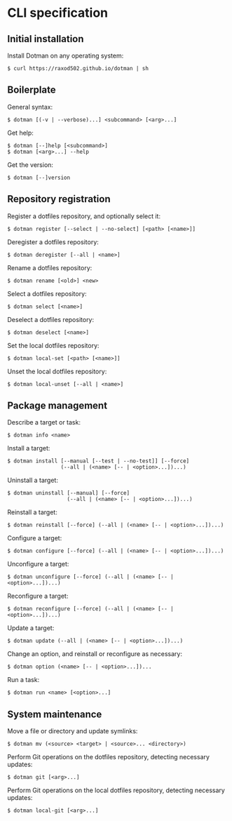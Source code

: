 # CLI specification

## Initial installation

Install Dotman on any operating system:

    $ curl https://raxod502.github.io/dotman | sh

## Boilerplate

General syntax:

    $ dotman [(-v | --verbose)...] <subcommand> [<arg>...]

Get help:

    $ dotman [--]help [<subcommand>]
    $ dotman [<arg>...] --help

Get the version:

    $ dotman [--]version

## Repository registration

Register a dotfiles repository, and optionally select it:

    $ dotman register [--select | --no-select] [<path> [<name>]]

Deregister a dotfiles repository:

    $ dotman deregister [--all | <name>]

Rename a dotfiles repository:

    $ dotman rename [<old>] <new>

Select a dotfiles repository:

    $ dotman select [<name>]

Deselect a dotfiles repository:

    $ dotman deselect [<name>]

Set the local dotfiles repository:

    $ dotman local-set [<path> [<name>]]

Unset the local dotfiles repository:

    $ dotman local-unset [--all | <name>]

## Package management

Describe a target or task:

    $ dotman info <name>

Install a target:

    $ dotman install [--manual [--test | --no-test]] [--force]
                     (--all | (<name> [-- | <option>...])...)

Uninstall a target:

    $ dotman uninstall [--manual] [--force]
                       (--all | (<name> [-- | <option>...])...)

Reinstall a target:

    $ dotman reinstall [--force] (--all | (<name> [-- | <option>...])...)

Configure a target:

    $ dotman configure [--force] (--all | (<name> [-- | <option>...])...)

Unconfigure a target:

    $ dotman unconfigure [--force] (--all | (<name> [-- | <option>...])...)

Reconfigure a target:

    $ dotman reconfigure [--force] (--all | (<name> [-- | <option>...])...)

Update a target:

    $ dotman update (--all | (<name> [-- | <option>...])...)

Change an option, and reinstall or reconfigure as necessary:

    $ dotman option (<name> [-- | <option>...])...

Run a task:

    $ dotman run <name> [<option>...]

## System maintenance

Move a file or directory and update symlinks:

    $ dotman mv (<source> <target> | <source>... <directory>)

Perform Git operations on the dotfiles repository, detecting necessary
updates:

    $ dotman git [<arg>...]

Perform Git operations on the local dotfiles repository, detecting
necessary updates:

    $ dotman local-git [<arg>...]
